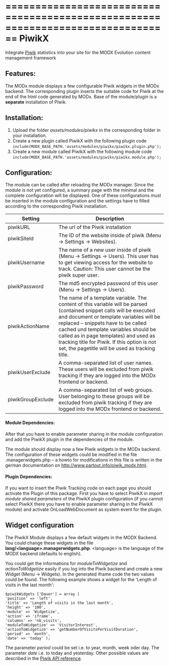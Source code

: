 ================================================================================
PiwikX
================================================================================

Integrate <a href='http://www.piwik.org'>Piwik</a> statistics into your site
for the MODX Evolution content management framework

Features:
--------------------------------------------------------------------------------

The MODx module displays a few configurable Piwik widgets in the MODx backend. The corresponding plugin inserts the suitable code for Piwik at the end of the html code generated by MODx. Base of the module/plugin is a **separate** installation of Piwik. 

Installation:
--------------------------------------------------------------------------------
1. Upload the folder *assets/modules/piwikx* in the corresponding folder in your installation.
2. Create a new plugin called PiwikX with the following plugin code
    `include(MODX_BASE_PATH.'assets/modules/piwikx/piwikx.plugin.php');`
3. Create a new module called PiwikX with the following module code
    `include(MODX_BASE_PATH.'assets/modules/piwikx/piwikx.module.php');`


Configuration:
--------------------------------------------------------------------------------

The module can be called after reloading the MODx manager. Since the module is not yet configured, a summary page with the minimal and the complete configuration will be displayed. One of these configurations must be inserted in the module configuration and the settings have to filled according to the corresponding Piwik installation.

Setting           | Description
----------------- | -----------
piwikURL          | The url of the Piwik installation
piwikSiteId       | The ID of the website inside of piwik (Menu -> Settings -> Websites).
piwikUsername     | The name of a new user inside of piwik (Menu -> Settings -> Users). This user has to get viewing access for the website to track. Caution: This user cannot be the piwik super user.
piwikPassword     | The md5 encrypted password of this user (Menu -> Settings -> Users).
piwikActionName   | The name of a template variable. The content of this variable will be parsed (contained snippet calls will be executed and document or template variables will be replaced – snippets have to be called cached und template variables should be called as in page templates) and used as tracking title for Piwik. If this option is not set, the pagetitle will be used as tracking title.
piwikUserExclude  | A comma-separated list of user names. These users will be excluded from piwik tracking if they are logged into the MODx frontend or backend.
piwikGroupExclude | A comma-separated list of web groups. User belonging to these groups will be excluded from piwik tracking if they are logged into the MODx frontend or backend.

#### Module Dependencies:

After that you have to enable parameter sharing in the module configuration and add the PiwikX plugin in the dependencies of the module.

The module should display now a few Piwik widgets in the MODx backend. The configuration of these widgets could be modified in the file 
<language>.managerwidgets.php – a howto for modifications in this file is written in the german documentation on http://www.partout.info/piwik_modx.html.

#### Plugin Dependencies:

If you want to insert the Piwik Tracking code on each page you should activate the Plugin of this package. First you have to select PiwikX in *import module shared parameters* of the PiwikX plugin configuration (if you cannot select PiwikX there you have to enable parameter sharing in the PiwikX module) and activate OnLoadWebDocument as system event for the plugin.

Widget configuration
--------------------------------------------------------------------------------

The PiwikX Module displays a few default widgets in the MODX Backend. You could change these widgets in the file **lang/&lt;language&gt;.managerwidgets.php**. &lt;language&gt; is the language of the MODX backend (defaults to english).

You could get the informations for *moduleToWidgetize* and *actionToWidgetize* easily if you log into the Piwik backend and create a new Widget (Menu -> Widgets). In the generated iframe code the two values could be found. The following example shows a widget for the 'Length of visits in the last month':

```
$piwikWidgets ['Dauer'] = array (
'position' => 'left',
'title' => 'Length of visits in the last month',
'height' => '100',
'module' => 'Widgetize',
'action' => 'iframe',
'columns' => 'nb_visits',
'moduleToWidgetize' => 'VisitorInterest',
'actionToWidgetize' => 'getNumberOfVisitsPerVisitDuration',
'period' => 'month', 
'date' => 'today' );
```

The parameter *period* could be set i.e. to year, month, week oder day. The parameter *date* i.e. to today and yesterday. Other possible values are described in the [Piwik API reference](https://piwik.org/docs/analytics-api/reference/).
